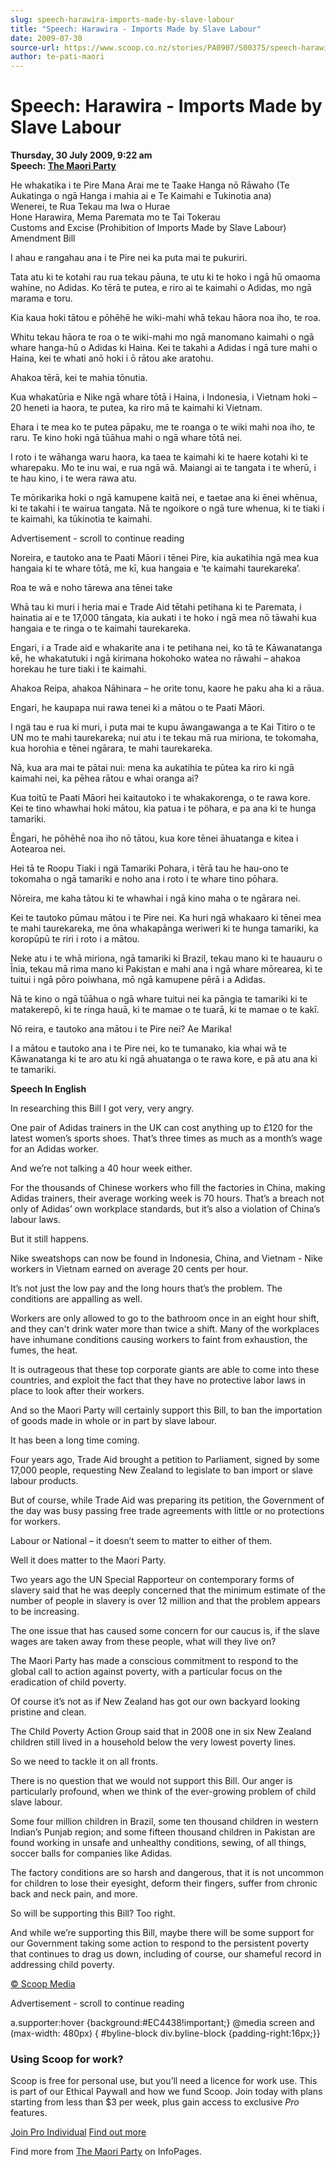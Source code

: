 ```yaml
---
slug: speech-harawira-imports-made-by-slave-labour
title: "Speech: Harawira - Imports Made by Slave Labour"
date: 2009-07-30
source-url: https://www.scoop.co.nz/stories/PA0907/S00375/speech-harawira-imports-made-by-slave-labour.htm
author: te-pati-maori
---
```

Speech: Harawira - Imports Made by Slave Labour
===============================================

**Thursday, 30 July 2009, 9:22 am**  
**Speech: [The Maori Party](https://info.scoop.co.nz/The_Maori_Party)**

He whakatika i te Pire Mana Arai me te Taake Hanga nō Rāwaho (Te Aukatinga o ngā Hanga i mahia ai e Te Kaimahi e Tukinotia ana)  
Wenerei, te Rua Tekau ma Iwa o Hurae  
Hone Harawira, Mema Paremata mo te Tai Tokerau  
Customs and Excise (Prohibition of Imports Made by Slave Labour) Amendment Bill

I ahau e rangahau ana i te Pire nei ka puta mai te pukuriri.

Tata atu ki te kotahi rau rua tekau pāuna, te utu ki te hoko i ngā hū omaoma wahine, no Adidas. Ko tērā te putea, e riro ai te kaimahi o Adidas, mo ngā marama e toru.

Kia kaua hoki tātou e pōhēhē he wiki-mahi whā tekau hāora noa iho, te roa.

Whitu tekau hāora te roa o te wiki-mahi mo ngā manomano kaimahi o ngā whare hanga-hū o Adidas ki Haina. Kei te takahi a Adidas i ngā ture mahi o Haina, kei te whati anō hoki i ō rātou ake aratohu.

Ahakoa tērā, kei te mahia tōnutia.

Kua whakatūria e Nike ngā whare tōtā i Haina, i Indonesia, i Vietnam hoki – 20 heneti ia haora, te putea, ka riro mā te kaimahi ki Vietnam.

Ehara i te mea ko te putea pāpaku, me te roanga o te wiki mahi noa iho, te raru. Te kino hoki ngā tūāhua mahi o ngā whare tōtā nei.

I roto i te wāhanga waru haora, ka taea te kaimahi ki te haere kotahi ki te wharepaku. Mo te inu wai, e rua ngā wā. Maiangi ai te tangata i te wherū, i te hau kino, i te wera rawa atu.

Te mōrikarika hoki o ngā kamupene kaitā nei, e taetae ana ki ēnei whēnua, ki te takahi i te wairua tangata. Nā te ngoikore o ngā ture whenua, ki te tiaki i te kaimahi, ka tūkinotia te kaimahi.

Advertisement - scroll to continue reading





Noreira, e tautoko ana te Paati Māori i tēnei Pire, kia aukatihia ngā mea kua hangaia ki te whare tōtā, me kī, kua hangaia e ‘te kaimahi taurekareka’.

Roa te wā e noho tārewa ana tēnei take

Whā tau ki muri i heria mai e Trade Aid tētahi petihana ki te Paremata, i hainatia ai e te 17,000 tāngata, kia aukati i te hoko i ngā mea nō tāwahi kua hangaia e te ringa o te kaimahi taurekareka.

Engari, i a Trade aid e whakarite ana i te petihana nei, ko tā te Kāwanatanga kē, he whakatutuki i ngā kirimana hokohoko watea no rāwahi – ahakoa horekau he ture tiaki i te kaimahi.

Ahakoa Reipa, ahakoa Nāhinara – he orite tonu, kaore he paku aha ki a rāua.

Engari, he kaupapa nui rawa tenei ki a mātou o te Paati Māori.

I ngä tau e rua ki muri, i puta mai te kupu āwangawanga a te Kai Titiro o te UN mo te mahi taurekareka; nui atu i te tekau mā rua miriona, te tokomaha, kua horohia e tēnei ngārara, te mahi taurekareka.

Nā, kua ara mai te pātai nui: mena ka aukatihia te pūtea ka riro ki ngā kaimahi nei, ka pēhea rātou e whai oranga ai?

Kua toitū te Paati Māori hei kaitautoko i te whakakorenga, o te rawa kore. Kei te tino whawhai hoki mātou, kia patua i te pöhara, e pa ana ki te hunga tamariki.

Ēngari, he pōhēhē noa iho nō tātou, kua kore tēnei āhuatanga e kitea i Aotearoa nei.

Hei tā te Roopu Tiaki i ngä Tamariki Pohara, i tērā tau he hau-ono te tokomaha o ngā tamariki e noho ana i roto i te whare tino pōhara.

Nōreira, me kaha tātou ki te whawhai i ngā kino maha o te ngārara nei.

Kei te tautoko pūmau mātou i te Pire nei. Ka huri ngā whakaaro ki tēnei mea te mahi taurekareka, me ōna whakapānga weriweri ki te hunga tamariki, ka koropūpū te riri i roto i a mātou.

Neke atu i te whā miriona, ngā tamariki ki Brazil, tekau mano ki te hauauru o Īnia, tekau mā rima mano ki Pakistan e mahi ana i ngā whare mōrearea, ki te tuitui i ngā pōro poiwhana, mō ngā kamupene pērā i a Adidas.

Nā te kino o ngā tūāhua o ngā whare tuitui nei ka pāngia te tamariki ki te matakerepō, ki te ringa hauā, ki te mamae o te tuarā, ki te mamae o te kakī.

Nō reira, e tautoko ana mātou i te Pire nei? Ae Marika!

I a mātou e tautoko ana i te Pire nei, ko te tumanako, kia whai wā te Kāwanatanga ki te aro atu ki ngā ahuatanga o te rawa kore, e pā atu ana ki te tamariki.

**Speech In English**

In researching this Bill I got very, very angry.

One pair of Adidas trainers in the UK can cost anything up to £120 for the latest women’s sports shoes. That’s three times as much as a month’s wage for an Adidas worker.

And we’re not talking a 40 hour week either.

For the thousands of Chinese workers who fill the factories in China, making Adidas trainers, their average working week is 70 hours. That’s a breach not only of Adidas’ own workplace standards, but it’s also a violation of China’s labour laws.

But it still happens.

Nike sweatshops can now be found in Indonesia, China, and Vietnam - Nike workers in Vietnam earned on average 20 cents per hour.

It’s not just the low pay and the long hours that’s the problem. The conditions are appalling as well.

Workers are only allowed to go to the bathroom once in an eight hour shift, and they can't drink water more than twice a shift. Many of the workplaces have inhumane conditions causing workers to faint from exhaustion, the fumes, the heat.

It is outrageous that these top corporate giants are able to come into these countries, and exploit the fact that they have no protective labor laws in place to look after their workers.

And so the Maori Party will certainly support this Bill, to ban the importation of goods made in whole or in part by slave labour.

It has been a long time coming.

Four years ago, Trade Aid brought a petition to Parliament, signed by some 17,000 people, requesting New Zealand to legislate to ban import or slave labour products.

But of course, while Trade Aid was preparing its petition, the Government of the day was busy passing free trade agreements with little or no protections for workers.

Labour or National – it doesn’t seem to matter to either of them.

Well it does matter to the Maori Party.

Two years ago the UN Special Rapporteur on contemporary forms of slavery said that he was deeply concerned that the minimum estimate of the number of people in slavery is over 12 million and that the problem appears to be increasing.

The one issue that has caused some concern for our caucus is, if the slave wages are taken away from these people, what will they live on?

The Maori Party has made a conscious commitment to respond to the global call to action against poverty, with a particular focus on the eradication of child poverty.

Of course it’s not as if New Zealand has got our own backyard looking pristine and clean.

The Child Poverty Action Group said that in 2008 one in six New Zealand children still lived in a household below the very lowest poverty lines.

So we need to tackle it on all fronts.

  
There is no question that we would not support this Bill. Our anger is particularly profound, when we think of the ever-growing problem of child slave labour.

Some four million children in Brazil, some ten thousand children in western Indian’s Punjab region; and some fifteen thousand children in Pakistan are found working in unsafe and unhealthy conditions, sewing, of all things, soccer balls for companies like Adidas.

The factory conditions are so harsh and dangerous, that it is not uncommon for children to lose their eyesight, deform their fingers, suffer from chronic back and neck pain, and more.

So will be supporting this Bill? Too right.

And while we’re supporting this Bill, maybe there will be some support for our Government taking some action to respond to the persistent poverty that continues to drag us down, including of course, our shameful record in addressing child poverty.

[© Scoop Media](http://www.scoop.co.nz/about/terms.html)  

Advertisement - scroll to continue reading



a.supporter:hover {background:#EC4438!important;} @media screen and (max-width: 480px) { #byline-block div.byline-block {padding-right:16px;}}

### Using Scoop for work?

Scoop is free for personal use, but you’ll need a licence for work use. This is part of our Ethical Paywall and how we fund Scoop. Join today with plans starting from less than $3 per week, plus gain access to exclusive _Pro_ features.  
  
[Join Pro Individual](https://pro.scoop.co.nz/Individual/?from=ProIn24) [Find out more](https://pro.scoop.co.nz/using-scoop-for-work/?from=ProIn24)

Find more from [The Maori Party](https://info.scoop.co.nz/The_Maori_Party) on InfoPages.